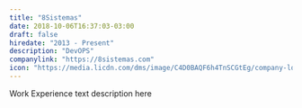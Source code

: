 ```yaml
---
title: "8Sistemas"
date: 2018-10-06T16:37:03-03:00
draft: false
hiredate: "2013 - Present"
description: "DevOPS"
companylink: "https://8sistemas.com"
icon: "https://media.licdn.com/dms/image/C4D0BAQF6h4TnSCGtEg/company-logo_200_200/0?e=1545868800&v=beta&t=0buhaBBJ0ICJKm81y6HbXfi_9Q4QXKhSNYfjAL80zNU"
---
```


Work Experience text description here
